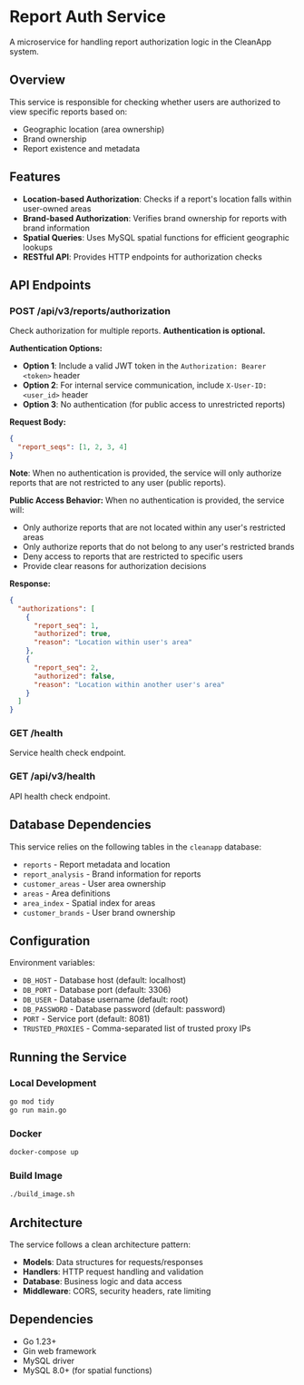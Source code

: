 # Report Auth Service

A microservice for handling report authorization logic in the CleanApp system.

## Overview

This service is responsible for checking whether users are authorized to view specific reports based on:
- Geographic location (area ownership)
- Brand ownership
- Report existence and metadata

## Features

- **Location-based Authorization**: Checks if a report's location falls within user-owned areas
- **Brand-based Authorization**: Verifies brand ownership for reports with brand information
- **Spatial Queries**: Uses MySQL spatial functions for efficient geographic lookups
- **RESTful API**: Provides HTTP endpoints for authorization checks

## API Endpoints

### POST /api/v3/reports/authorization
Check authorization for multiple reports. **Authentication is optional.**

**Authentication Options:**
- **Option 1**: Include a valid JWT token in the `Authorization: Bearer <token>` header
- **Option 2**: For internal service communication, include `X-User-ID: <user_id>` header
- **Option 3**: No authentication (for public access to unrestricted reports)

**Request Body:**
```json
{
  "report_seqs": [1, 2, 3, 4]
}
```

**Note**: When no authentication is provided, the service will only authorize reports that are not restricted to any user (public reports).

**Public Access Behavior:**
When no authentication is provided, the service will:
- Only authorize reports that are not located within any user's restricted areas
- Only authorize reports that do not belong to any user's restricted brands
- Deny access to reports that are restricted to specific users
- Provide clear reasons for authorization decisions

**Response:**
```json
{
  "authorizations": [
    {
      "report_seq": 1,
      "authorized": true,
      "reason": "Location within user's area"
    },
    {
      "report_seq": 2,
      "authorized": false,
      "reason": "Location within another user's area"
    }
  ]
}
```

### GET /health
Service health check endpoint.

### GET /api/v3/health
API health check endpoint.

## Database Dependencies

This service relies on the following tables in the `cleanapp` database:
- `reports` - Report metadata and location
- `report_analysis` - Brand information for reports
- `customer_areas` - User area ownership
- `areas` - Area definitions
- `area_index` - Spatial index for areas
- `customer_brands` - User brand ownership

## Configuration

Environment variables:
- `DB_HOST` - Database host (default: localhost)
- `DB_PORT` - Database port (default: 3306)
- `DB_USER` - Database username (default: root)
- `DB_PASSWORD` - Database password (default: password)
- `PORT` - Service port (default: 8081)
- `TRUSTED_PROXIES` - Comma-separated list of trusted proxy IPs

## Running the Service

### Local Development
```bash
go mod tidy
go run main.go
```

### Docker
```bash
docker-compose up
```

### Build Image
```bash
./build_image.sh
```

## Architecture

The service follows a clean architecture pattern:
- **Models**: Data structures for requests/responses
- **Handlers**: HTTP request handling and validation
- **Database**: Business logic and data access
- **Middleware**: CORS, security headers, rate limiting

## Dependencies

- Go 1.23+
- Gin web framework
- MySQL driver
- MySQL 8.0+ (for spatial functions)
